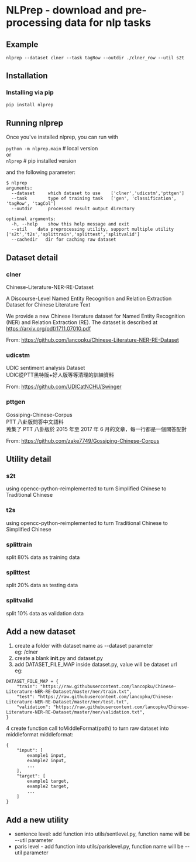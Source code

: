 # NLPrep - download and pre-processing data for nlp tasks

## Example
```
nlprep --dataset clner --task tagRow --outdir ./clner_row --util s2t
```

## Installation

### Installing via pip
```bash
pip install nlprep
```

## Running nlprep

Once you've installed nlprep, you can run with

`python -m nlprep.main` # local version  
or  
`nlprep`  # pip installed version

and the following parameter:
```
$ nlprep
arguments:
  --dataset     which dataset to use    ['clner','udicstm','pttgen']      
  --task        type of training task   ['gen', 'classification', 'tagRow', 'tagCol']  
  --outdir      processed result output directory       
  
optional arguments:
  -h, --help    show this help message and exit
  --util    data preprocessing utility, support multiple utility    ['s2t','t2s','splittrain','splittest','splitvalid']
  --cachedir   dir for caching raw dataset
```

## Dataset detail
### clner
Chinese-Literature-NER-RE-Dataset

A Discourse-Level Named Entity Recognition and Relation Extraction Dataset for Chinese Literature Text

We provide a new Chinese literature dataset for Named Entity Recognition (NER) and Relation Extraction (RE). The dataset is described at https://arxiv.org/pdf/1711.07010.pdf

From: https://github.com/lancopku/Chinese-Literature-NER-RE-Dataset

### udicstm
UDIC sentiment analysis Dataset  
UDIC從PTT黑特版+好人版等等清理的訓練資料

From: https://github.com/UDICatNCHU/Swinger

### pttgen
Gossiping-Chinese-Corpus  
PTT 八卦版問答中文語料  
蒐集了 PTT 八卦版於 2015 年至 2017 年 6 月的文章，每一行都是一個問答配對

From: https://github.com/zake7749/Gossiping-Chinese-Corpus


## Utility detail
### s2t
using opencc-python-reimplemented to turn Simplified Chinese to Traditional Chinese

### t2s
using opencc-python-reimplemented to turn Traditional Chinese to Simplified Chinese

### splittrain
split 80% data as training data

### splittest
split 20% data as testing data

### splitvalid
split 10% data as validation data

## Add a new dataset
1. create a folder with dataset name as --dataset parameter  
eg: /clner
2. create a blank __init__.py and dataset.py
3. add DATASET_FILE_MAP inside dataset.py, value will be dataset url  
eg:
```
DATASET_FILE_MAP = {
    "train": "https://raw.githubusercontent.com/lancopku/Chinese-Literature-NER-RE-Dataset/master/ner/train.txt",
    "test": "https://raw.githubusercontent.com/lancopku/Chinese-Literature-NER-RE-Dataset/master/ner/test.txt",
    "validation": "https://raw.githubusercontent.com/lancopku/Chinese-Literature-NER-RE-Dataset/master/ner/validation.txt",
}
```
4 create function call toMiddleFormat(path) to turn raw dataset into middleformat
middleformat:
```
{
    "input": [
        example1 input,
        example2 input,
        ...
    ],
    "target": [
        example1 target,
        example2 target,
        ...
    ]
}
```

## Add a new utility
- sentence level: add function into utils/sentlevel.py, function name will be --util parameter
- paris level - add function into utils/parislevel.py, function name will be --util parameter
